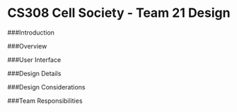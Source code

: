 CS308 Cell Society - Team 21 Design
===================

###Introduction

###Overview

###User Interface

###Design Details

###Design Considerations

###Team Responsibilities